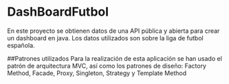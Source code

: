 # DashBoardFutbol

En este proyecto se obtienen datos de una API pública y abierta para crear un dashboard en java. Los datos utilizados son sobre la liga de futbol española.

##Patrones utilizados
Para la realización de esta aplicación se han usado el patrón de arquitectura MVC, así como los patrones de diseño: Factory Method, Facade, Proxy, Singleton, Strategy
y Template Method
